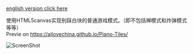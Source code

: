 [english version click here](https://github.com/AJLoveChina/Piano-Tiles/tree/English-version)

使用HTML5canvas实现别踩白块的普通游戏模式。（即不包括禅模式和炸弹模式等等）<br>
Previe on https://ajlovechina.github.io/Piano-Tiles/

![ScreenShot](https://raw.github.com/AJLoveChina/pianoTiles/master/screenshot.png)
